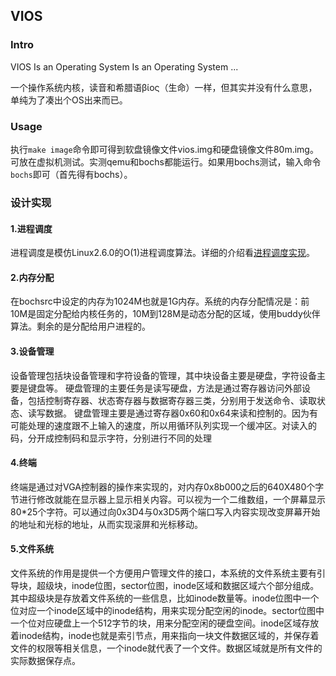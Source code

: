 ## VIOS

### Intro
VIOS Is an Operating System Is an Operating System ...

一个操作系统内核，读音和希腊语βίος（生命）一样，但其实并没有什么意思，单纯为了凑出个OS出来而已。

### Usage
执行`make image`命令即可得到软盘镜像文件vios.img和硬盘镜像文件80m.img。可放在虚拟机测试。实测qemu和bochs都能运行。如果用bochs测试，输入命令`bochs`即可（首先得有bochs）。

### 设计实现
#### 1.进程调度
进程调度是模仿Linux2.6.0的O(1)进程调度算法。详细的介绍看[进程调度实现](http://www.kakit.top/wordpress/index.php/2017/02/10/makeos13/)。

#### 2.内存分配
在bochsrc中设定的内存为1024M也就是1G内存。系统的内存分配情况是：前10M是固定分配给内核任务的，10M到128M是动态分配的区域，使用buddy伙伴算法。剩余的是分配给用户进程的。

#### 3.设备管理
设备管理包括块设备管理和字符设备的管理，其中块设备主要是硬盘，字符设备主要是键盘等。
硬盘管理的主要任务是读写硬盘，方法是通过寄存器访问外部设备，包括控制寄存器、状态寄存器与数据寄存器三类，分别用于发送命令、读取状态、读写数据。
键盘管理主要是通过寄存器0x60和0x64来读和控制的。因为有可能处理的速度跟不上输入的速度，所以用循环队列实现一个缓冲区。对读入的码，分开成控制码和显示字符，分别进行不同的处理

#### 4.终端
终端是通过对VGA控制器的操作来实现的，对内存0x8b000之后的640X480个字节进行修改就能在显示器上显示相关内容。可以视为一个二维数组，一个屏幕显示80*25个字符。可以通过向0x3D4与0x3D5两个端口写入内容实现改变屏幕开始的地址和光标的地址，从而实现滚屏和光标移动。

#### 5.文件系统
文件系统的作用是提供一个方便用户管理文件的接口，本系统的文件系统主要有引导块，超级块，inode位图，sector位图，inode区域和数据区域六个部分组成。其中超级块是存放着文件系统的一些信息，比如inode数量等。inode位图中一个位对应一个inode区域中的inode结构，用来实现分配空闲的inode。sector位图中一个位对应硬盘上一个512字节的块，用来分配空闲的硬盘空间。inode区域存放着inode结构，inode也就是索引节点，用来指向一块文件数据区域的，并保存着文件的权限等相关信息，一个inode就代表了一个文件。数据区域就是所有文件的实际数据保存点。

